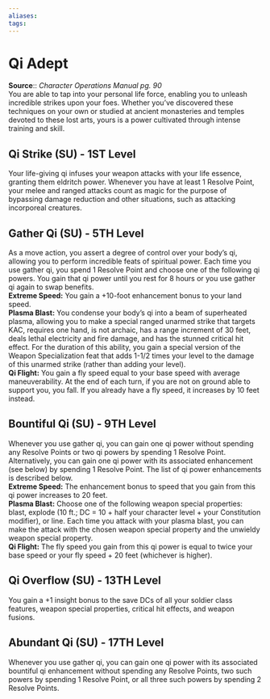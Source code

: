 ```yaml
---
aliases: 
tags: 
---
```


# Qi Adept

**Source**:: _Character Operations Manual pg. 90_  
You are able to tap into your personal life force, enabling you to unleash incredible strikes upon your foes. Whether you’ve discovered these techniques on your own or studied at ancient monasteries and temples devoted to these lost arts, yours is a power cultivated through intense training and skill.

## Qi Strike (SU) - 1ST Level

Your life-giving qi infuses your weapon attacks with your life essence, granting them eldritch power. Whenever you have at least 1 Resolve Point, your melee and ranged attacks count as magic for the purpose of bypassing damage reduction and other situations, such as attacking incorporeal creatures.  

## Gather Qi (SU) - 5TH Level

As a move action, you assert a degree of control over your body’s qi, allowing you to perform incredible feats of spiritual power. Each time you use gather qi, you spend 1 Resolve Point and choose one of the following qi powers. You gain that qi power until you rest for 8 hours or you use gather qi again to swap benefits.  
**Extreme Speed:** You gain a +10-foot enhancement bonus to your land speed.  
**Plasma Blast:** You condense your body’s qi into a beam of superheated plasma, allowing you to make a special ranged unarmed strike that targets KAC, requires one hand, is not archaic, has a range increment of 30 feet, deals lethal electricity and fire damage, and has the stunned critical hit effect. For the duration of this ability, you gain a special version of the Weapon Specialization feat that adds 1-1/2 times your level to the damage of this unarmed strike (rather than adding your level).  
**Qi Flight:** You gain a fly speed equal to your base speed with average maneuverability. At the end of each turn, if you are not on ground able to support you, you fall. If you already have a fly speed, it increases by 10 feet instead.  

## Bountiful Qi (SU) - 9TH Level

Whenever you use gather qi, you can gain one qi power without spending any Resolve Points or two qi powers by spending 1 Resolve Point. Alternatively, you can gain one qi power with its associated enhancement (see below) by spending 1 Resolve Point. The list of qi power enhancements is described below.  
**Extreme Speed:** The enhancement bonus to speed that you gain from this qi power increases to 20 feet.  
**Plasma Blast:** Choose one of the following weapon special properties: blast, explode (10 ft.; DC = 10 + half your character level + your Constitution modifier), or line. Each time you attack with your plasma blast, you can make the attack with the chosen weapon special property and the unwieldy weapon special property.  
**Qi Flight:** The fly speed you gain from this qi power is equal to twice your base speed or your fly speed + 20 feet (whichever is higher).  

## Qi Overflow (SU) - 13TH Level

You gain a +1 insight bonus to the save DCs of all your soldier class features, weapon special properties, critical hit effects, and weapon fusions.  

## Abundant Qi (SU) - 17TH Level

Whenever you use gather qi, you can gain one qi power with its associated bountiful qi enhancement without spending any Resolve Points, two such powers by spending 1 Resolve Point, or all three such powers by spending 2 Resolve Points.
